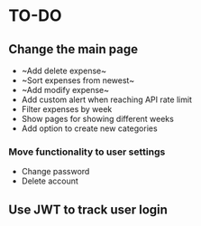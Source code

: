 # TO-DO

## Change the main page

- ~Add delete expense~
- ~Sort expenses from newest~
- ~Add modify expense~
- Add custom alert when reaching API rate limit
- Filter expenses by week
- Show pages for showing different weeks
- Add option to create new categories

### Move functionality to user settings

- Change password
- Delete account

## Use JWT to track user login
